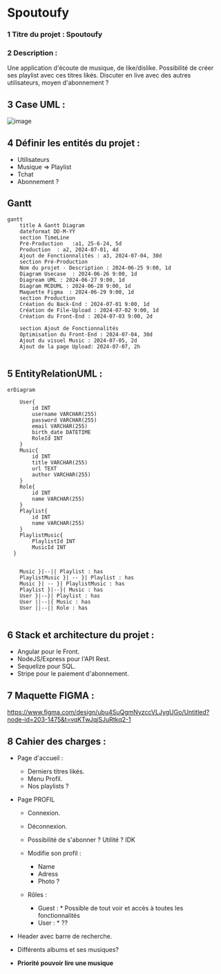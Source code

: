 # Spoutoufy

### 1 Titre du projet : Spoutoufy

### 2 Description :

Une application d'écoute de musique, de like/dislike. Possibilité de créer ses playlist avec ces titres likés. 
Discuter en live avec des autres utilisateurs, moyen d'abonnement ?

## 3 Case UML : 


![image](https://github.com/ThomasMoire/Spoutoufy/assets/118922067/0358b95c-a66e-46d1-9e8b-92fbe5d9aeee)

## 4 Définir les entités du projet : 

- Utilisateurs 
- Musique => Playlist
- Tchat
- Abonnement ?

## Gantt 

```mermaid
gantt
    title A Gantt Diagram
    dateformat DD-M-YY
    section TimeLine
    Pré-Production   :a1, 25-6-24, 5d
    Production  : a2, 2024-07-01, 4d
    Ajout de Fonctionnalités : a3, 2024-07-04, 30d
    section Pré-Production
    Nom du projet - Description : 2024-06-25 9:00, 1d
    Diagram Usecase  : 2024-06-26 9:00, 1d
    Diagream UML : 2024-06-27 9:00, 1d
    Diagram MCDUML : 2024-06-28 9:00, 1d
    Maquette Figma  : 2024-06-29 9:00, 1d
    section Production
    Création du Back-End : 2024-07-01 9:00, 1d
    Création de File-Upload : 2024-07-02 9:00, 1d
    Création du Front-End : 2024-07-03 9:00, 2d
    
    section Ajout de Fonctionnalités
    Optimisation du Front-End : 2024-07-04, 30d
    Ajout du visuel Music : 2024-07-05, 2d
    Ajout de la page Upload: 2024-07-07, 2h
        
```


## 5 EntityRelationUML :  
```mermaid
erDiagram
       
    User{
        id INT
        username VARCHAR(255)
        password VARCHAR(255)
        email VARCHAR(255)
        birth_date DATETIME
        RoleId INT
    }
    Music{
        id INT
        title VARCHAR(255)
        url TEXT
        author VARCHAR(255)
    }
    Role{
        id INT
        name VARCHAR(255)
    }
    Playlist{
        id INT 
        name VARCHAR(255)
    }
    PlaylistMusic{
        PlaylistId INT
        MusicId INT
  }
    

    Music }|--|| Playlist : has
    PlaylistMusic }| -- }| Playlist : has
    Music }| -- }| PlaylistMusic : has
    Playlist }|--}| Music : has
    User }|--}| Playlist : has
    User ||--|{ Music : has
    User ||--|| Role : has
 
```



## 6 Stack et architecture du projet :
- Angular pour le Front.
- NodeJS/Express pour l'API Rest.
- Sequelize pour SQL.
- Stripe pour le paiement d'abonnement.

## 7 Maquette FIGMA : 
https://www.figma.com/design/ubu4SuQgmNyzccVLJygUGo/Untitled?node-id=203-1475&t=vqKTwJqjSJuRtkq2-1



## 8 Cahier des charges : 
- Page d'accueil :
    * Derniers titres likés.
    * Menu Profil.
    * Nos playlists ?

- Page PROFIL
    * Connexion.
    * Déconnexion.
    * Possibilité de s'abonner ?
       Utilité ? IDK
      
    * Modifie son profil :
      * Name
      * Adress
      * Photo ?
        
    * Rôles :
        * Guest :
              * Possible de tout voir et accès à toutes les fonctionnalités
        * User :
              * ??

- Header avec barre de recherche.
- Différents albums et ses musiques?


- **Priorité pouvoir lire une musique** 
